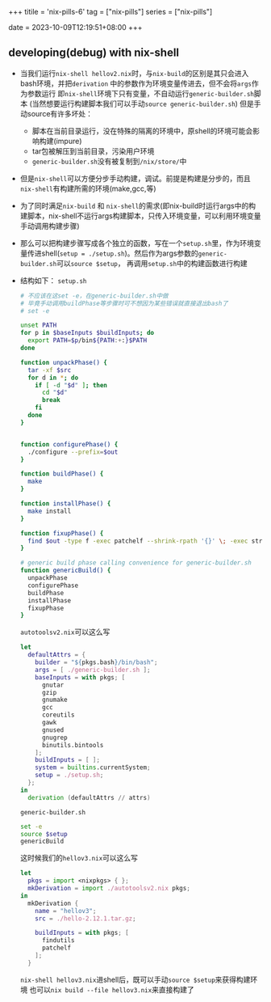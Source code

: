 +++
titile = 'nix-pills-6'
tag = ["nix-pills"]
series = ["nix-pills"]

date = 2023-10-09T12:19:51+08:00
+++



## developing(debug) with nix-shell

- 当我们运行`nix-shell hellov2.nix`时，与`nix-build`的区别是其只会进入bash环境，并把`derivation` 
  中的参数作为环境变量传进去，但不会将`args`作为参数运行
  即`nix-shell`环境下只有变量，不自动运行`generic-builder.sh`脚本
  (当然想要运行构建脚本我们可以手动`source generic-builder.sh`)
  但是手动source有许多坏处：
    - 脚本在当前目录运行，没在特殊的隔离的环境中，原shell的环境可能会影响构建(impure)
    - tar包被解压到当前目录，污染用户环境
    - `generic-builder.sh`没有被复制到`/nix/store/`中

- 但是`nix-shell`可以方便分步手动构建，调试。前提是构建是分步的，而且`nix-shell`有构建所需的环境(make,gcc,等)



- 为了同时满足`nix-build` 和 `nix-shell`的需求(即nix-build时运行args中的构建脚本，nix-shell不运行args构建脚本，只传入环境变量，可以利用环境变量手动调用构建步骤)
- 那么可以把构建步骤写成各个独立的函数，写在一个`setup.sh`里，作为环境变量传进shell(`setup = ./setup.sh`)。然后作为args参数的`generic-builder.sh`可以`source $setup`，
  再调用`setup.sh`中的构建函数进行构建

- 结构如下：
  `setup.sh`
  ```bash
  # 不应该在这set -e，在generic-builder.sh中做
  # 毕竟手动调用buildPhase等步骤时可不想因为某些错误就直接退出bash了
  # set -e
  
  unset PATH
  for p in $baseInputs $buildInputs; do
    export PATH=$p/bin${PATH:+:}$PATH
  done
  
  function unpackPhase() {
    tar -xf $src
    for d in *; do
      if [ -d "$d" ]; then
        cd "$d"
        break
      fi
    done
  }
  
  
  function configurePhase() {
    ./configure --prefix=$out
  }

  function buildPhase() {
    make
  }

  function installPhase() {
    make install
  }

  function fixupPhase() {
    find $out -type f -exec patchelf --shrink-rpath '{}' \; -exec strip '{}' \; 2>/dev/null
  }

  # generic build phase calling convenience for generic-builder.sh
  function genericBuild() {
    unpackPhase
    configurePhase
    buildPhase
    installPhase
    fixupPhase
  }
  ```

  `autotoolsv2.nix`可以这么写
  ```nix
  let 
    defaultAttrs = {
      builder = "${pkgs.bash}/bin/bash";
      args = [ ./generic-builder.sh ];
      baseInputs = with pkgs; [
        gnutar
        gzip
        gnumake
        gcc
        coreutils
        gawk
        gnused
        gnugrep
        binutils.bintools
      ];
      buildInputs = [ ];
      system = builtins.currentSystem;
      setup = ./setup.sh;
    };
  in
    derivation (defaultAttrs // attrs)

  ```

  `generic-builder.sh`
  ```bash
  set -e
  source $setup
  genericBuild
  ```

  这时候我们的`hellov3.nix`可以这么写
  ```nix
  let 
    pkgs = import <nixpkgs> { };
    mkDerivation = import ./autotoolsv2.nix pkgs;
  in 
    mkDerivation {
      name = "hellov3";
      src = ./hello-2.12.1.tar.gz;

      buildInputs = with pkgs; [
        findutils
        patchelf
      ];
    }
  ```

  `nix-shell hellov3.nix`进shell后，既可以手动`source $setup`来获得构建环境
  也可以`nix build --file hellov3.nix`来直接构建了

